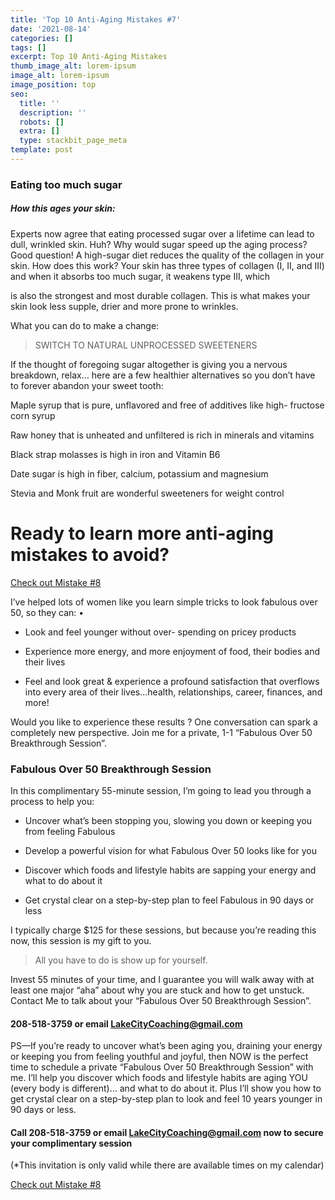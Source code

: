 ```yaml
---
title: 'Top 10 Anti-Aging Mistakes #7'
date: '2021-08-14'
categories: []
tags: []
excerpt: Top 10 Anti-Aging Mistakes
thumb_image_alt: lorem-ipsum
image_alt: lorem-ipsum
image_position: top
seo:
  title: ''
  description: ''
  robots: []
  extra: []
  type: stackbit_page_meta
template: post
---
```

### Eating too much sugar

##### How this ages your skin:

Experts now agree that eating processed sugar over a lifetime can lead to dull, wrinkled skin. Huh? Why would sugar speed up the aging process? Good question! A high-sugar diet reduces the quality of the collagen in your skin. How does this work? Your skin has three types of collagen (I, II, and III) and when it absorbs too much sugar, it weakens type III, which

is also the strongest and most durable collagen. This is what makes your skin look less supple, drier and more prone to wrinkles.

What you can do to make a change:

> SWITCH TO NATURAL UNPROCESSED SWEETENERS

If the thought of foregoing sugar altogether is giving you a nervous breakdown, relax… here are a few healthier alternatives so you don’t have to forever abandon your sweet tooth:

Maple syrup that is pure, unflavored and free of additives like high- fructose corn syrup

Raw honey that is unheated and unfiltered is rich in minerals and vitamins

Black strap molasses is high in iron and Vitamin B6

Date sugar is high in fiber, calcium, potassium and magnesium

Stevia and Monk fruit are wonderful sweeteners for weight control

# Ready to learn more anti-aging mistakes to avoid?

[Check out Mistake #8](/blog/top-10-anti-aging-mistakes-8)

I’ve helped lots of women like you learn simple tricks to look fabulous over 50, so they can: •

*   Look and feel younger without over- spending on pricey products

*   Experience more energy, and more enjoyment of food, their bodies and their lives

*   Feel and look great & experience a profound satisfaction that overflows into every area of their lives...health, relationships, career, finances, and more!

Would you like to experience these results ? One conversation can spark a completely new perspective. Join me for a private, 1-1 “Fabulous Over 50 Breakthrough Session”.

### Fabulous Over 50 Breakthrough Session

In this complimentary 55-minute session, I’m going to lead you through a process to help you:

*   Uncover what’s been stopping you, slowing you down or keeping you from feeling Fabulous

*   Develop a powerful vision for what Fabulous Over 50 looks like for you

*   Discover which foods and lifestyle habits are sapping your energy and what to do about it

*   Get crystal clear on a step-by-step plan to feel Fabulous in 90 days or less

I typically charge $125 for these sessions, but because you’re reading this now, this session is my gift to you.

> All you have to do is show up for yourself.

Invest 55 minutes of your time, and I guarantee you will walk away with at least one major “aha” about why you are stuck and how to get unstuck. Contact Me to talk about your “Fabulous Over 50 Breakthrough Session”.

#### 208-518-3759 or email <LakeCityCoaching@gmail.com>

PS—If you’re ready to uncover what’s been aging you, draining your energy or keeping you from feeling youthful and joyful, then NOW is the perfect time to schedule a private “Fabulous Over 50 Breakthrough Session” with me. I’ll help you discover which foods and lifestyle habits are aging YOU (every body is different)… and what to do about it. Plus I’ll show you how to get crystal clear on a step-by-step plan to look and feel 10 years younger in 90 days or less.

#### Call 208-518-3759 or email <LakeCityCoaching@gmail.com> now to secure your complimentary session

(\*This invitation is only valid while there are available times on my calendar)

[Check out Mistake #8](/blog/top-10-anti-aging-mistakes-8)
